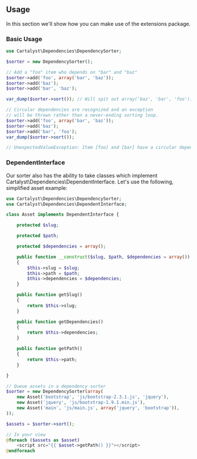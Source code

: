 ## Usage

In this section we'll show how you can make use of the extensions package.

### Basic Usage

```php
use Cartalyst\Dependencies\DependencySorter;

$sorter = new DependencySorter();

// Add a "foo" item who depends on "bar" and "baz"
$sorter->add('foo', array('bar', 'baz'));
$sorter->add('baz');
$sorter->add('bar', 'baz');

var_dump($sorter->sort()); // Will spit out array('baz', 'bar', 'foo');

// Circular dependencies are recognized and an exception
// will be thrown rather than a never-ending sorting loop.
$sorter->add('foo', array('bar', 'baz'));
$sorter->add('baz');
$sorter->add('bar', 'foo');
var_dump($sorter->sort());

// UnexpectedValueException: Item [foo] and [bar] have a circular dependency.
```

### DependentInterface

Our sorter also has the ability to take classes which implement Cartalyst\Dependencies\DependentInterface. Let's use the following, simplified asset example:

```php
use Cartalyst\Dependencies\DependencySorter;
use Cartalyst\Dependencies\DependentInterface;

class Asset implements DependentInterface {

    protected $slug;

    protected $path;

    protected $dependencies = array();

    public function __construct($slug, $path, $dependencies = array())
    {
        $this->slug = $slug;
        $this->path = $path;
        $this->dependencies = $dependencies;
    }

    public function getSlug()
    {
        return $this->slug;
    }

    public function getDependencies()
    {
        return $this->dependencies;
    }

    public function getPath()
    {
        return $this->path;
    }

}

// Queue assets in a dependency sorter
$sorter = new DependencySorter(array(
    new Asset('bootstrap', 'js/bootstrap-2.3.1.js', 'jquery'),
    new Asset('jquery', 'js/bootstrap-1.9.1.min.js'),
    new Asset('main', 'js/main.js', array('jquery', 'bootstrap')),
));

$assets = $sorter->sort();

// In your view
@foreach ($assets as $asset)
    <script src="{{ $asset->getPath() }}"></script>
@endforeach
```
